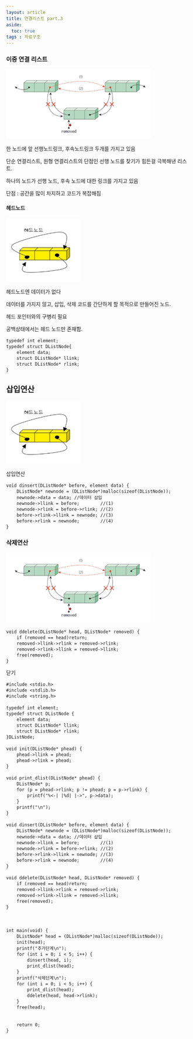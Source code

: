 ```yaml
---
layout: article
title: 연결리스트 part.3
aside:
  toc: true
tags : 자료구조
---
```



### 이중 연결 리스트

![](assets/images/img-63.png)

한 노드에 앞 선행노드링크, 후속노드링크 두개를 가지고 있음

단순 연결리스트, 원형 연결리스트의 단점인 선행 노드를 찾기가 힘든걸 극복해낸 리스트.

하나의 노드가 선행 노드, 후속 노드에 대한 링크를 가지고 있음

단점 : 공간을 많이 차지하고 코드가 복잡해짐

#### 헤드노드

![](assets/images/img-64.png)

헤드노드엔 데이터가 없다

데이터를 가지지 않고, 삽입, 삭제 코드를 간단하게 할 목적으로 만들어진 노드.

헤드 포인터와의 구병리 필요

공백상태에서는 헤드 노드만 존재함.

```
typedef int element;
typedef struct DListNode{
	element data;
    struct DListNode* llink;
    struct DListNode* rlink;
}
```

## 삽입연산

![](assets/images/img-64.png)

삽입연산

```
void dinsert(DListNode* before, element data) {
	DListNode* newnode = (DListNode*)malloc(sizeof(DListNode));
	newnode->data = data; //데이터 삽입
	newnode->llink = before;		//(1)
	newnode->rlink = before->rlink;	//(2)
	before->rlink->llink = newnode;	//(3)
	before->rlink = newnode;		//(4)
}
```

### 삭제연산

![](assets/images/img-63.png)

```
void ddelete(DListNode* head, DListNode* removed) {
	if (removed == head)return;
	removed->llink->rlink = removed->rlink;
	removed->rlink->llink = removed->llink;
	free(removed);
}
```

닫기

```
#include <stdio.h>
#include <stdlib.h>
#include <string.h>

typedef int element;
typedef struct DListNode {
	element data;
	struct DListNode* llink;
	struct DListNode* rlink;
}DListNode;

void init(DListNode* phead) {
	phead->llink = phead;
	phead->rlink = phead;
}

void print_dlist(DListNode* phead) {
	DListNode* p;
	for (p = phead->rlink; p != phead; p = p->rlink) {
		printf("%<-| |%d| |->", p->data);
	}
	printf("\n");
}

void dinsert(DListNode* before, element data) {
	DListNode* newnode = (DListNode*)malloc(sizeof(DListNode));
	newnode->data = data; //데이터 삽입
	newnode->llink = before;		//(1)
	newnode->rlink = before->rlink;	//(2)
	before->rlink->llink = newnode;	//(3)
	before->rlink = newnode;		//(4)
}

void ddelete(DListNode* head, DListNode* removed) {
	if (removed == head)return;
	removed->llink->rlink = removed->rlink;
	removed->rlink->llink = removed->llink;
	free(removed);
}



int main(void) {
	DListNode* head = (DListNode*)malloc(sizeof(DListNode));
	init(head);
	printf("추가단계\n");
	for (int i = 0; i < 5; i++) {
		dinsert(head, i);
		print_dlist(head);
	}
	printf("삭제단계\n");
	for (int i = 0; i < 5; i++) {
		print_dlist(head);
		ddelete(head, head->rlink);
	}
	free(head);


	return 0;
}
```